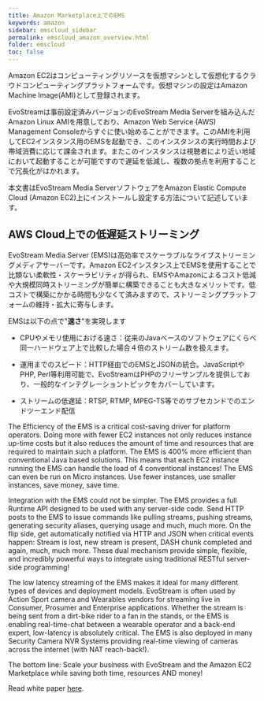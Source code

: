 ```yaml
---
title: Amazon Marketplace上でのEMS
keywords: amazon
sidebar: emscloud_sidebar
permalink: emscloud_amazon_overview.html
folder: emscloud
toc: false
---
```


Amazon EC2はコンピューティングリソースを仮想マシンとして仮想化するクラウドコンピューティングプラットフォームです。仮想マシンの設定はAmazon Machine Image(AMI)として登録されます。

EvoStreamは事前設定済みバージョンのEvoStream Media Serverを組み込んだAmazon Linux AMIを用意しており、Amazon Web Service (AWS) Management Consoleからすぐに使い始めることができます。このAMIを利用してEC2インスタンス用のEMSを起動でき、このインスタンスの実行時間および帯域消費に応じて課金されます。またこのインスタンスは視聴者により近い地域において起動することが可能ですので遅延を低減し、複数の拠点を利用することで冗長化がはかれます。

本文書はEvoStream Media ServerソフトウェアをAmazon Elastic Compute Cloud (Amazon EC2)上にインストールし設定する方法について記述しています。


## AWS Cloud上での低遅延ストリーミング

EvoStream Media Server (EMS)は高効率でスケーラブルなライブストリーミングメディアサーバーです。Amazon EC2インスタンス上でEMSを使用することで比類ない柔軟性・スケーラビリティが得られ、EMSやAmazonによるコスト低減や大規模同時ストリーミングが簡単に構築できることも大きなメリットです。低コストで構築にかかる時間も少なくて済みますので、ストリーミングプラットフォームの維持・拡大に寄与します。

EMSは以下の点で"**速さ**"を実現します

- CPUやメモリ使用における速さ：従来のJavaベースのソフトウェアにくらべ同一ハードウェア上で比較した場合４倍のストリーム数を扱えます。

- 運用までのスピード：HTTP経由でのEMSとJSONの統合。JavaScriptやPHP, Perl等利用可能で、EvoStreamはPHPのフリーサンプルを提供しており、一般的なインテグレーショントピックをカバーしています。

- ストリームの低遅延：RTSP, RTMP, MPEG-TS等でのサブセカンドでのエンドツーエンド配信

The Efficiency of the EMS is a critical cost-saving driver for platform operators. Doing more with fewer EC2 instances not only reduces instance up-time costs but it also reduces the amount of time and resources that are required to maintain such a platform. The EMS is 400% more efficient than conventional Java based solutions. This means that each EC2 instance running the EMS can handle the load of 4 conventional instances! The EMS can even be run on Micro instances. Use fewer instances, use smaller instances, save money, save time.

Integration with the EMS could not be simpler. The EMS provides a full Runtime API designed to be used with any server-side code. Send HTTP posts to the EMS to issue commands like pulling streams, pushing streams, generating security aliases, querying usage and much, much more. On the flip side, get automatically notified via HTTP and JSON when critical events happen: Stream is lost, new stream is present, DASH chunk completed and again, much, much more. These dual mechanism provide simple, flexible, and incredibly powerful ways to integrate using traditional RESTful server-side programming!

The low latency streaming of the EMS makes it ideal for many different types of devices and deployment models. EvoStream is often used by Action Sport camera and Wearables vendors for streaming live in Consumer, Prosumer and Enterprise applications. Whether the stream is being sent from a dirt-bike rider to a fan in the stands, or the EMS is enabling real-time-chat between a wearable operator and a back-end expert, low-latency is absolutely critical. The EMS is also deployed in many Security Camera NVR Systems providing real-time viewing of cameras across the internet (with NAT reach-back!).

The bottom line: Scale your business with EvoStream and the Amazon EC2 Marketplace while saving both time, resources AND money!



Read white paper [here](https://evostream.com/low-latency-streaming-on-aws-cloud/).

